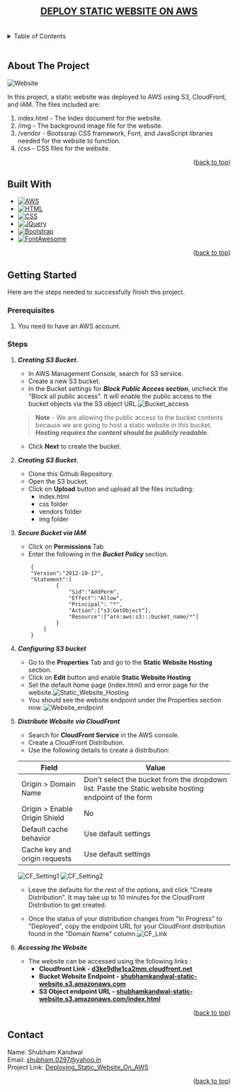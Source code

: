 <!-- PROJECT LOGO -->
<br />
    <div align="center">
    <u><h2 align="center">DEPLOY STATIC WEBSITE ON AWS </h2></u>
    </div>
<br>

<!-- TABLE OF CONTENTS -->
<details>
  <summary>Table of Contents</summary>
  <ol>
    <li>
      <a href="#about-the-project">About The Project</a>
      <!-- <ul>
        <li><a href="#built-with">Built With</a></li>
      </ul> -->
    </li>
    <li><a href="#built-with">Built With</a></li>
    <li>
      <a href="#getting-started">Getting Started</a>
      <ul>
        <li><a href="#prerequisites">Prerequisites</a></li>
        <li><a href="#steps">Steps</a></li>
      </ul>
    </li>
    <li><a href="#contact">Contact</a></li>
  </ol>
</details>
<br>




<!-- ABOUT THE PROJECT -->
## About The Project

![Website](/img/for_readme/1.%20static_website.png)

In this project, a static website was deployed to AWS using S3, CloudFront, and IAM.
The files included are: 
1. index.html - The Index document for the website.
2. /img - The background image file for the website.
3. /vendor - Bootssrap CSS framework, Font, and JavaScript libraries needed for the website to function.
4. /css - CSS files for the website.

<p align="right">(<a href="#readme-top">back to top</a>)</p>

## Built With

* [![AWS][AWS_LOGO]][AWS_URL]
* [![HTML][HTML_LOGO]][HTML_URL]
* [![CSS][CSS_LOGO]][CSS_URL]
* [![JQuery][JQuery.com]][JQuery-url]
* [![Bootstrap][BOOTSTRAP_LOGO]][BOOTSTRAP_URL]
* [![FontAwesome][FONTAWESOME_LOGO]][FONTAWESOME_URL]


<p align="right">(<a href="#readme-top">back to top</a>)</p>


<!-- GETTING STARTED -->
## Getting Started

Here are the steps needed to successfully finish this project. 

### Prerequisites

1. You need to have an AWS account.

### Steps

1. ***Creating S3 Bucket.***
    * In AWS Management Console, search for S3 service. 
    * Create a new S3 bucket.
    * In the Bucket settings for <b>*Block Public Access section*</b>, uncheck the "Block all public access". It will enable the public access to the bucket objects via the S3 object URL.![Bucket_access](/img/for_readme/2.%20Bucket_Access.png)
    > **Note** - We are allowing the public access to the bucket contents because we are going to host a static website in this bucket. <b>*Hosting requires the content should be publicly readable.*</b> 
    * Click **Next** to create the bucket.
2. ***Creating S3 Bucket.***
    * Clone this Github Repository.
    * Open the S3 bucket.
    * Click on **Upload** button and upload all the files including:
        * index.html 
        * css folder
        * vendors folder
        * img folder
3. ***Secure Bucket via IAM***
    * Click on <b> Permissions </b> Tab 
    * Enter the following in the <b>*Bucket Policy* </b> section.
    ```
        {
        "Version":"2012-10-17",
        "Statement":[
                {
                    "Sid":"AddPerm",
                    "Effect":"Allow",
                    "Principal": "*",
                    "Action":["s3:GetObject"],
                    "Resource":["arn:aws:s3:::bucket_name/*"]
                }
            ]
        }
    ```
4. ***Configuring S3 bucket***
    * Go to the **Properties** Tab and go to the **Static Website Hosting** section.
    * Click on <b>Edit</b> button and enable <b>Static Website Hosting</b>
    * Set the default home page (index.html) and error page for the website.![Static_Website_Hosting](/img/for_readme/3.%20Static_Website_Hosting.png)
    * You should see the website endpoint under the Properties section now. ![Website_endpoint](img/for_readme/4.%20Website_Endpoint.png)

5. ***Distribute Website via CloudFront***
    * Search for <b>CloudFront Service</b> in the AWS console.
    * Create a CloudFront Distribution.
    * Use the following details to create a distribution:<br>

    Field | Value |
    ---|---|
    Origin > Domain Name | Don't select the bucket from the dropdown list. Paste the Static website hosting endpoint of the form|
    Origin > Enable Origin Shield | No
    Default cache behavior | Use default settings
    Cache key and origin requests | Use default settings
 
    ![CF_Setting1](/img/for_readme/5.%20CloudFront_Setting_1.png)
    ![CF_Setting2](/img/for_readme/6.%20CloudFront_Setting_2.png)

    * Leave the defaults for the rest of the options, and click "Create Distribution". It may take up to 10 minutes for the CloudFront Distribution to get created.

    * Once the status of your distribution changes from "In Progress" to "Deployed", copy the endpoint URL for your CloudFront distribution found in the "Domain Name" column.![CF_Link](/img/for_readme/7.%20CF_Link.png)


6. ***Accessing the Website***
    * The website can be accessed using the following links :
        * <b>Cloudfront Link - [d3ke9dlw1ca2mm.cloudfront.net](https://d3ke9dlw1ca2mm.cloudfront.net)</b>
        * <b>Bucket Website Endpoint - [shubhamkandwal-static-website.s3.amazonaws.com](http://shubhamkandwal-static-website.s3-website-us-east-1.amazonaws.com/)</b>
        * <b>S3 Object endpoint URL - [shubhamkandwal-static-website.s3.amazonaws.com/index.html ](https://shubhamkandwal-static-website.s3.amazonaws.com/index.html)</b>

<p align="right">(<a href="#readme-top">back to top</a>)</p>

<!-- CONTACT -->
## Contact

Name: Shubham Kandwal  
Email: shubham.0297@yahoo.in  
Project Link: [Deploying_Static_Website_On_AWS](https://github.com/shubham0297/Deploying_Static_Website_On_AWS#prerequisites)

<p align="right">(<a href="#readme-top">back to top</a>)</p>



<!-- https://www.markdownguide.org/basic-syntax/#reference-style-links -->
[AWS_LOGO]: https://img.shields.io/badge/AWS-FF9900?style=plastic&logo=amazonaws&logoColor=black
[AWS_URL]: https://aws.amazon.com/
[HTML_LOGO]: https://img.shields.io/badge/HTML-20232A?style=plastic&logo=HTML5&logoColor=WHITE
[HTML_URL]: https://html.com/
[FONTAWESOME_LOGO]: https://img.shields.io/badge/Font_Awesome-35495E?style=plastic&logo=fontawesome&logoColor=4FC08D
[FONTAWESOME_URL]: https://fontawesome.com/
[CSS_LOGO]: https://img.shields.io/badge/CSS-DD0031?style=plastic&logo=css3&logoColor=white
[CSS_URL]: https://www.w3.org/Style/CSS/Overview.en.html
[BOOTSTRAP_LOGO]: https://img.shields.io/badge/Bootstrap-563D7C?style=plastic&logo=bootstrap&logoColor=white
[BOOTSTRAP_URL]: https://getbootstrap.com
[JQuery.com]: https://img.shields.io/badge/jQuery-0769AD?style=plastic&logo=jquery&logoColor=white
[JQuery-url]: https://jquery.com 
